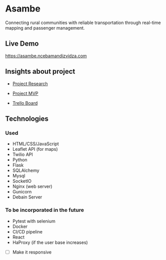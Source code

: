 # Asambe
Connecting rural communities with reliable transportation through real-time mapping and passenger management.

## Live Demo
https://asambe.ncebamandizvidza.com

## Insights about project
- [Project Research](https://docs.google.com/document/d/1MW7GNNOZ4nSLKLPp1TL1TSaqwH89TCk-Hl2CDyiKEZU/edit?usp=sharing)
* [Project MVP](https://docs.google.com/document/d/12ztBlh7bujGghwmrGDVCmwmmi_XplogbblYG4H5jv6c/edit?usp=sharing)
- [Trello Board](https://trello.com/invite/b/gOsYnvYV/ATTI07686ad251a97662b870c7df74565bcbF0DCE265/asambe-web-app)

## Technologies 
### Used
- HTML/CSS/JavaScript
- Leaflet API (for maps)
- Twilio API
- Python
- Flask
- SQLAlchemy
- Mysql
- SocketIO
- Nginx (web server)
- Gunicorn
- Debain Server
### To be incorporated in the future
- Pytest with selenium
- Docker
- CI/CD pipeline
- React
- HaProxy (if the user base increases)
- [ ] Make it responsive
